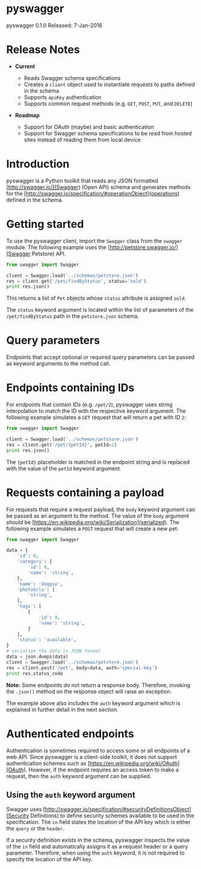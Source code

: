 # pyswagger

pyswagger 0.1.0
Released: 7-Jan-2016

# Release Notes

  - **Current**
    - Reads Swagger schema specifications
    - Creates a `client` object used to instantiate requests to paths defined in the schema
    - Supports `apiKey` authentication
    - Supports common request methods (e.g. `GET`, `POST`, `PUT`, and `DELETE`)

  - **Roadmap**
     - Support for OAuth (maybe) and basic authentication
     - Support for Swagger schema specifications to be read from hosted sites instead of reading them from local device

# Introduction

pyswagger is a Python toolkit that reads any JSON formatted [http://swagger.io/](Swagger) (Open API) schema and generates methods for the [http://swagger.io/specification/#operationObject](operations) defined in the schema.

# Getting started

To use the pyswagger client, import the `Swagger` class from the `swagger` module. The following example uses the [http://petstore.swagger.io/](Swagger Petstore) API.

```python
from swagger import Swagger

client = Swagger.load('../schemas/petstore.json')
res = client.get('/pet/findByStatus', status='sold')
print res.json()
```

This returns a list of `Pet` objects whose `status` attribute is assigned `sold`.

The `status` keyword argument is located within the list of parameters of the `/pet/findByStatus` path in the `petstore.json` schema.

# Query parameters

Endpoints that accept optional or required query parameters can be passed as keyword arguments to the method call.

# Endpoints containing IDs

For endpoints that contain IDs (e.g. `/pet/2`), pyswagger uses string interpolation to match the ID with the respective keyword argument. The following example simulates a `GET` request that will return a pet with ID `2`:

```python
from swagger import Swagger

client = Swagger.load('../schemas/petstore.json')
res = client.get('/pet/{petId}', petId=2)
print res.json()
```

The `{petId}` placeholder is matched in the endpoint string and is replaced with the value of the `petId` keyword argument.

# Requests containing a payload

For requests that require a request payload, the `body` keyword argument can be passed as an argument to the method. The value of the `body` argument *should* be [https://en.wikipedia.org/wiki/Serialization](serialized). The following example simulates a `POST` request that will create a new pet:

```python
from swagger import Swagger

data = {
    'id': 0,
    'category': {
        'id': 0,
        'name': 'string',
    },
    'name': 'doggie',
    'photoUrls': [
        'string',
    ],
    'tags': [
        {
            'id': 0,
            'name': 'string',
        }
    ],
    'status': 'available',
}
# serialize the data in JSON format
data = json.dumps(data)
client = Swagger.load('../schemas/petstore.json')
res = client.post('/pet', body=data, auth='special-key')
print res.status_code
```

**Note:** Some endpoints do not return a response body. Therefore, invoking the `.json()` method on the response object will raise an exception.

The example above  also includes the `auth` keyword argument which is explained in further detail in the next section.

# Authenticated endpoints

Authentication is sometimes required to access some or all endpoints of a web API. Since pyswagger is a client-side toolkit, it does not support authentication schemes such as [https://en.wikipedia.org/wiki/OAuth](OAuth). However, if the endpoint requires an access token to make a request, then the `auth` keyword argument can be supplied.

## Using the `auth` keyword argument

Swagger uses [http://swagger.io/specification/#securityDefinitionsObject](Security Definitions) to define security schemes available to be used in the specification. The `in` field states the location of the API key which is either the `query` or the `header`.

If a security definition exists in the schema, pyswagger inspects the value of the `in` field and automatically assigns it as a request header or a query parameter. Therefore, when using the `auth` keyword, it is not required to specify the location of the API key.
